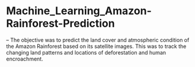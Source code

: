 # Machine_Learning_Amazon-Rainforest-Prediction
– The objective was to predict the land cover and atmospheric condition of the Amazon Rainforest based on its satellite
images. This was to track the changing land patterns and locations of deforestation and human encroachment.
